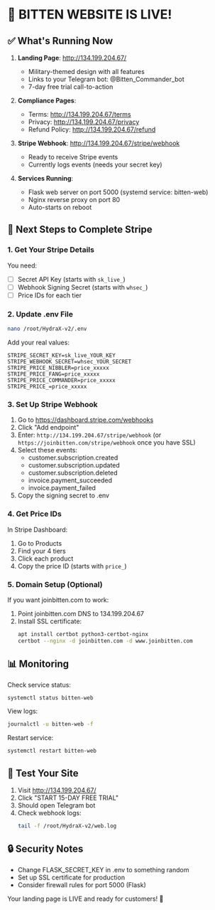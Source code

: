 # 🚀 BITTEN WEBSITE IS LIVE!

## ✅ What's Running Now

1. **Landing Page**: http://134.199.204.67/
   - Military-themed design with all features
   - Links to your Telegram bot: @Bitten_Commander_bot
   - 7-day free trial call-to-action

2. **Compliance Pages**:
   - Terms: http://134.199.204.67/terms
   - Privacy: http://134.199.204.67/privacy
   - Refund Policy: http://134.199.204.67/refund

3. **Stripe Webhook**: http://134.199.204.67/stripe/webhook
   - Ready to receive Stripe events
   - Currently logs events (needs your secret key)

4. **Services Running**:
   - Flask web server on port 5000 (systemd service: bitten-web)
   - Nginx reverse proxy on port 80
   - Auto-starts on reboot

## 🔧 Next Steps to Complete Stripe

### 1. Get Your Stripe Details
You need:
- [ ] Secret API Key (starts with `sk_live_`)
- [ ] Webhook Signing Secret (starts with `whsec_`)
- [ ] Price IDs for each tier

### 2. Update .env File
```bash
nano /root/HydraX-v2/.env
```

Add your real values:
```
STRIPE_SECRET_KEY=sk_live_YOUR_KEY
STRIPE_WEBHOOK_SECRET=whsec_YOUR_SECRET
STRIPE_PRICE_NIBBLER=price_xxxxx
STRIPE_PRICE_FANG=price_xxxxx
STRIPE_PRICE_COMMANDER=price_xxxxx
STRIPE_PRICE_=price_xxxxx
```

### 3. Set Up Stripe Webhook
1. Go to https://dashboard.stripe.com/webhooks
2. Click "Add endpoint"
3. Enter: `http://134.199.204.67/stripe/webhook`
   (or `https://joinbitten.com/stripe/webhook` once you have SSL)
4. Select these events:
   - customer.subscription.created
   - customer.subscription.updated
   - customer.subscription.deleted
   - invoice.payment_succeeded
   - invoice.payment_failed
5. Copy the signing secret to .env

### 4. Get Price IDs
In Stripe Dashboard:
1. Go to Products
2. Find your 4 tiers
3. Click each product
4. Copy the price ID (starts with `price_`)

### 5. Domain Setup (Optional)
If you want joinbitten.com to work:
1. Point joinbitten.com DNS to 134.199.204.67
2. Install SSL certificate:
   ```bash
   apt install certbot python3-certbot-nginx
   certbot --nginx -d joinbitten.com -d www.joinbitten.com
   ```

## 📊 Monitoring

Check service status:
```bash
systemctl status bitten-web
```

View logs:
```bash
journalctl -u bitten-web -f
```

Restart service:
```bash
systemctl restart bitten-web
```

## 🎯 Test Your Site

1. Visit http://134.199.204.67/
2. Click "START 15-DAY FREE TRIAL"
3. Should open Telegram bot
4. Check webhook logs:
   ```bash
   tail -f /root/HydraX-v2/web.log
   ```

## 🔒 Security Notes

- Change FLASK_SECRET_KEY in .env to something random
- Set up SSL certificate for production
- Consider firewall rules for port 5000 (Flask)

Your landing page is LIVE and ready for customers! 🚀
